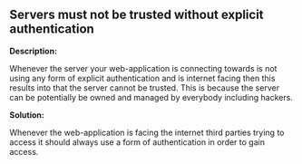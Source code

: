 
Servers must not be trusted without explicit authentication
-------

**Description:**

Whenever the server your web-application is connecting towards is not using any form of 
explicit authentication and is internet facing then this results into that the server 
cannot be trusted. This is because the server can be potentially be owned and managed by
everybody including hackers.


**Solution:**

Whenever the web-application is facing the internet third parties trying to 
access it should always use a form of authentication in order to gain access.

